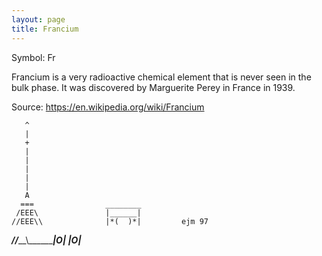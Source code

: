 ```yaml
---
layout: page
title: Francium
---
```


Symbol: Fr

Francium is a very radioactive chemical element that is never seen in the bulk phase. It was discovered by Marguerite Perey in France in 1939.

Source: https://en.wikipedia.org/wiki/Francium


       ^
       |
       +
       |
       |
       |
       |
       |
       A
      ===                ________
     /EEE\               |______|
    //EEE\\              |*(  )*|         ejm 97
___//_____\\_____________|O|  |O|_______
